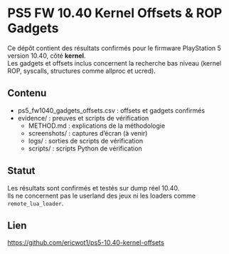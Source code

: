 # PS5 FW 10.40 Kernel Offsets & ROP Gadgets

Ce dépôt contient des résultats confirmés pour le firmware PlayStation 5 version 10.40, côté **kernel**.  
Les gadgets et offsets inclus concernent la recherche bas niveau (kernel ROP, syscalls, structures comme allproc et ucred).  

## Contenu
- ps5_fw1040_gadgets_offsets.csv : offsets et gadgets confirmés
- evidence/ : preuves et scripts de vérification
  - METHOD.md : explications de la méthodologie
  - screenshots/ : captures d’écran (à venir)
  - logs/ : sorties de scripts de vérification
  - scripts/ : scripts Python de vérification

## Statut
Les résultats sont confirmés et testés sur dump réel 10.40.  
Ils ne concernent pas le userland des jeux ni les loaders comme `remote_lua_loader`.  

## Lien
https://github.com/ericwot1/ps5-10.40-kernel-offsets

